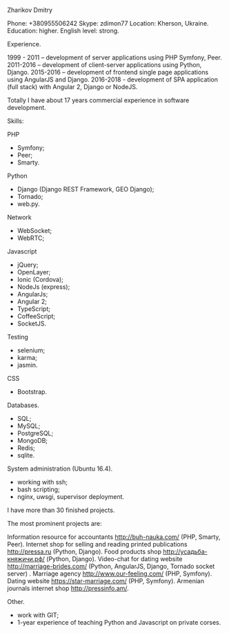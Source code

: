 Zharikov Dmitry 

Phone: +380955506242
Skype: zdimon77
Location:  Kherson, Ukraine.
Education: higher.
English level: strong.

Experience.

1999 - 2011 – development of server applications using PHP Symfony, Peer. 
2011-2016 – development of client-server applications using Python, Django. 
2015-2016 – development of frontend single page applications using AngularJS and Django. 
2016-2018 - development of SPA application (full stack) with Angular 2,  Django or NodeJS.
 
Totally I have about 17 years commercial experience in software development. 

Skills:

PHP

- Symfony; 
- Peer;
- Smarty. 


Python

- Django (Django REST Framework, GEO Django); 
- Tornado; 
- web.py. 

Network

- WebSocket;
- WebRTC; 


Javascript

- jQuery;
- OpenLayer;
- Ionic (Cordova); 
- NodeJs (express);
- AngularJs;
- Angular 2;
- TypeScript;
- CoffeeScript;
- SocketJS. 

Testing

- selenium;
- karma;
- jasmin.

CSS

- Bootstrap.

Databases.

- SQL;
- MySQL;
- PostgreSQL;
- MongoDB;
- Redis;
- sqlite.


System administration (Ubuntu 16.4).

- working with ssh;
- bash scripting;
- nginx, uwsgi, supervisor deployment.
 

I have more than 30 finished projects.

The most prominent projects are:

Information resource for accountants http://buh-nauka.com/ (PHP, Smarty, Peer). 
Internet shop for selling and reading printed publications http://pressa.ru (Python, Django). 
Food products shop http://усадьба-княжичи.рф/ (Python, Django). 
Video-chat for dating website http://marriage-brides.com/ (Python, AngularJS, Django, Tornado socket server) . 
Marriage agency http://www.our-feeling.com/ (PHP, Symfony). 
Dating website https://star-marriage.com/ (PHP, Symfony). 
Armenian journals internet shop http://pressinfo.am/.
 
Other.

- work with GIT;
- 1-year experience of teaching Python and Javascript on private corses.



